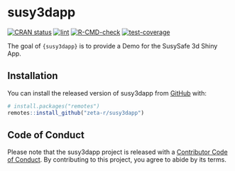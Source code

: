 
<!-- README.md is generated from README.Rmd. Please edit that file -->

# susy3dapp

<!-- badges: start -->

[![CRAN
status](https://www.r-pkg.org/badges/version/susy3dapp)](https://CRAN.R-project.org/package=susy3dapp)
[![lint](https://github.com/zeta-r/susy3dapp/workflows/lint/badge.svg)](https://github.com/zeta-r/susy3dapp/actions)
[![R-CMD-check](https://github.com/zeta-r/susy3dapp/workflows/R-CMD-check/badge.svg)](https://github.com/zeta-r/susy3dapp/actions)
[![test-coverage](https://github.com/zeta-r/susy3dapp/workflows/test-coverage/badge.svg)](https://github.com/zeta-r/susy3dapp/actions)
<!-- badges: end -->

The goal of `{susy3dapp}` is to provide a Demo for the SusySafe 3d Shiny
App.

## Installation

You can install the released version of susy3dapp from
[GitHub](https://github.com) with:

``` r
# install.packages("remotes")
remotes::install_github("zeta-r/susy3dapp")
```

## Code of Conduct

Please note that the susy3dapp project is released with a [Contributor
Code of
Conduct](https://contributor-covenant.org/version/2/0/CODE_OF_CONDUCT.html).
By contributing to this project, you agree to abide by its terms.
